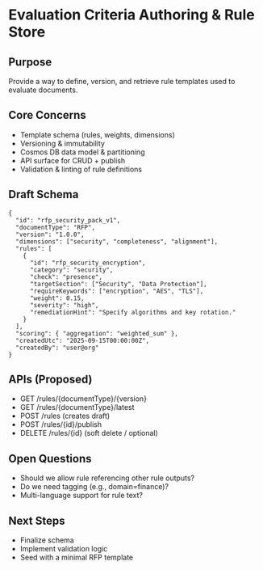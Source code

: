 # Evaluation Criteria Authoring & Rule Store

## Purpose

Provide a way to define, version, and retrieve rule templates used to evaluate documents.

## Core Concerns

- Template schema (rules, weights, dimensions)
- Versioning & immutability
- Cosmos DB data model & partitioning
- API surface for CRUD + publish
- Validation & linting of rule definitions

## Draft Schema

```jsonc
{
  "id": "rfp_security_pack_v1",
  "documentType": "RFP",
  "version": "1.0.0",
  "dimensions": ["security", "completeness", "alignment"],
  "rules": [
    {
      "id": "rfp_security_encryption",
      "category": "security",
      "check": "presence",
      "targetSection": ["Security", "Data Protection"],
      "requireKeywords": ["encryption", "AES", "TLS"],
      "weight": 0.15,
      "severity": "high",
      "remediationHint": "Specify algorithms and key rotation."
    }
  ],
  "scoring": { "aggregation": "weighted_sum" },
  "createdUtc": "2025-09-15T00:00:00Z",
  "createdBy": "user@org"
}
```

## APIs (Proposed)

- GET /rules/{documentType}/{version}
- GET /rules/{documentType}/latest
- POST /rules (creates draft)
- POST /rules/{id}/publish
- DELETE /rules/{id} (soft delete / optional)

## Open Questions

- Should we allow rule referencing other rule outputs?
- Do we need tagging (e.g., domain=finance)?
- Multi-language support for rule text?

## Next Steps

- Finalize schema
- Implement validation logic
- Seed with a minimal RFP template

